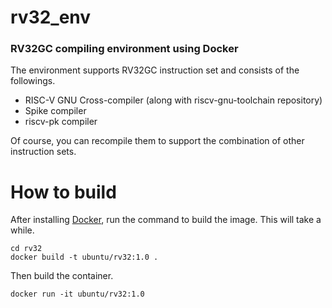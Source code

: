 # rv32_env
### RV32GC compiling environment using Docker

The environment supports RV32GC instruction set and consists of the followings.
- RISC-V GNU Cross-compiler (along with riscv-gnu-toolchain repository)
- Spike compiler
- riscv-pk compiler

Of course, you can recompile them to support the combination of other instruction sets.

# How to build

After installing [Docker](https://www.docker.com/), run the command to build the image.
This will take a while.

```
cd rv32
docker build -t ubuntu/rv32:1.0 .
```

Then build the container.
```
docker run -it ubuntu/rv32:1.0
```
